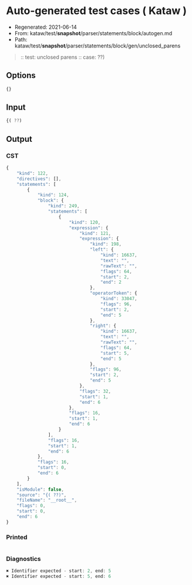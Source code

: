 # Auto-generated test cases ( Kataw )
- Regenerated: 2021-06-14
- From: kataw/test/__snapshot__/parser/statements/block/autogen.md
- Path: kataw/test/__snapshot__/parser/statements/block/gen/unclosed_parens
> :: test: unclosed parens
> :: case: ??)
## Options

`````js
{}
`````
## Input

`````js
{( ??)
`````
## Output

### CST

```javascript
{
    "kind": 122,
    "directives": [],
    "statements": [
        {
            "kind": 124,
            "block": {
                "kind": 249,
                "statements": [
                    {
                        "kind": 120,
                        "expression": {
                            "kind": 121,
                            "expression": {
                                "kind": 198,
                                "left": {
                                    "kind": 16637,
                                    "text": "",
                                    "rawText": "",
                                    "flags": 64,
                                    "start": 2,
                                    "end": 2
                                },
                                "operatorToken": {
                                    "kind": 33047,
                                    "flags": 96,
                                    "start": 2,
                                    "end": 5
                                },
                                "right": {
                                    "kind": 16637,
                                    "text": "",
                                    "rawText": "",
                                    "flags": 64,
                                    "start": 5,
                                    "end": 5
                                },
                                "flags": 96,
                                "start": 2,
                                "end": 5
                            },
                            "flags": 32,
                            "start": 1,
                            "end": 6
                        },
                        "flags": 16,
                        "start": 1,
                        "end": 6
                    }
                ],
                "flags": 16,
                "start": 1,
                "end": 6
            },
            "flags": 16,
            "start": 0,
            "end": 6
        }
    ],
    "isModule": false,
    "source": "{( ??)",
    "fileName": "__root__",
    "flags": 0,
    "start": 0,
    "end": 6
}
```

### Printed

```javascript

```

### Diagnostics

```javascript
✖ Identifier expected - start: 2, end: 5
✖ Identifier expected - start: 5, end: 6

```

